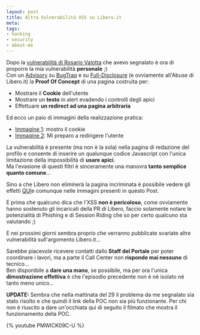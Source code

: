 ```yaml
--- 
layout: post
title: Altra Vulnerabilità XSS su Libero.it
meta: 
tags: 
- hacking
- security
- about-me
---
```

Dopo la [vulnerabilità di Rosario Valotta](http://www.lastknight.com/2007/03/27/liberoit-e-xss-pericolo-credenziali/) che avevo segnalato è ora di proporre la mia vulnerabilità **personale** ;)  
Con un [Advisory](http://www.lastknight.com/xss-libero) su [BugTraq](http://www.securityfocus.com/archive/1/464048/30/0/threaded) e su [Full-Disclosure](http://seclists.org/fulldisclosure/2007/Mar/0492.html) (e ovviamente all'Abuse di Libero.it) la **Proof Of Concept** di una pagina costruita per:  
  
*  Mostrare il **Cookie** dell'utente
*  Mostrare un **testo** in alert evadendo i controlli degli apici
*  Effettuare **un redirect ad una pagina arbitraria**  
  
Ed ecco un paio di immagini della realizzazione pratica:  
*  [Immagine 1](http://fast.mgpf.it/20070328_xss1.jpg): mostro il cookie
*  [Immagine 2](http://fast.mgpf.it/20070328_xss2.jpg): Mi preparo a redirigere l'utente  
  
La vulnerabilità è presente (ma non è la sola) nella pagina di redazione del profilo e consente di inserire un qualunque codice Javascript con l'unica limitazione della impossibilità di **usare apici**.  
Ma l'evasione di questi filtri è sinceramente una manovra **tanto semplice quanto comune**...  
  
Sino a che Libero non eliminerà la pagina incriminata è possibile vedere gli effetti [QUI](http://digiland.libero.it/profilo.phtml?nick=XssForFun&top=1)e comunque nelle immagini presenti in questo Post.  
  
E prima che qualcuno dica che l'XSS **non è pericoloso**, come ovviamente hanno sostenuto gli incaricati della PR di Libero, faccio solamente notare le potenzialità di Phishing e di Session Riding che so per certo qualcuno sta valutando ;)  
  
E nei prossimi giorni sembra proprio che verranno pubblicate svariate altre vulnerabilità sull'argomento Libero.it...  
  
Sarebbe piacevole ricevere contatti dallo **Staff del Portale** per poter coordinare i lavori, ma a parte il Call Center non **risponde mai nessuno** di tecnico...  
Ben disponibile a **dare una mano**, se possibile, ma per ora l'unica **dimostrazione effettiva** è che l'episodio precedente non è né isolato né tanto meno unico...
  
**UPDATE:** Sembra che nella mattinata del 29 il problema da me segnalato sia stato risolto e che quindi il link della POC non sia più funzionante.  Per chi non è riuscito a dare un'occhiata qui di seguito il filmato che mostra il funzionamento della POC.  
  
{% youtube PMWlCK09C-U %}
